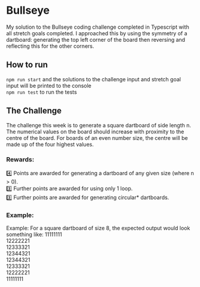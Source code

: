 # Bullseye

My solution to the Bullseye coding challenge completed in Typescript with all stretch goals completed. I approached this by using the symmetry of a dartboard: generating the top left corner of the board then reversing and reflecting this for the other corners.

## How to run

`npm run start` and the solutions to the challenge input and stretch goal input will be printed to the console \
`npm run test` to run the tests

## The Challenge

The challenge this week is to generate a square dartboard of side length n. The numerical values on the board should increase with proximity to the centre of the board. For boards of an even number size, the centre will be made up of the four highest values.

### Rewards:

:four: Points are awarded for generating a dartboard of any given size (where n > 0). \
:three: Further points are awarded for using only 1 loop. \
:three: Further points are awarded for generating circular\* dartboards.

### Example:

Example:
For a square dartboard of size 8, the expected output would look something like:
11111111 \
12222221 \
12333321 \
12344321 \
12344321 \
12333321 \
12222221 \
11111111
